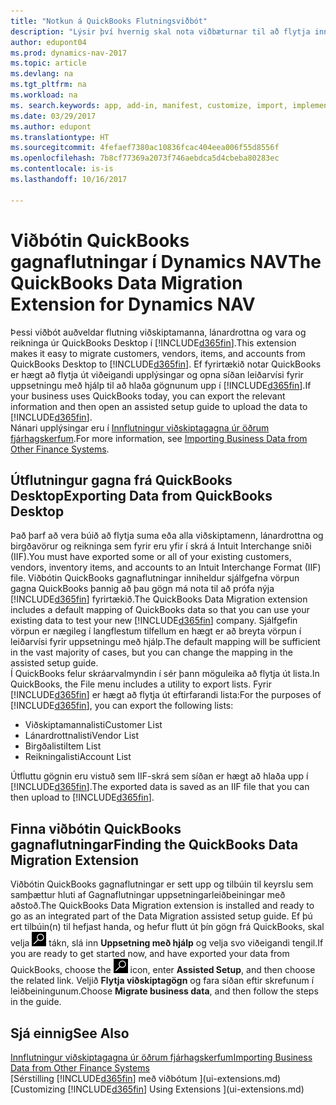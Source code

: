 ```yaml
---
title: "Notkun á QuickBooks Flutningsviðbót"
description: "Lýsir því hvernig skal nota viðbæturnar til að flytja inn viðskiptamenn, lánardrottna, vörur og reikninga frá QuickBooks Desktop til Dynamics NAV."
author: edupont04
ms.prod: dynamics-nav-2017
ms.topic: article
ms.devlang: na
ms.tgt_pltfrm: na
ms.workload: na
ms. search.keywords: app, add-in, manifest, customize, import, implement
ms.date: 03/29/2017
ms.author: edupont
ms.translationtype: HT
ms.sourcegitcommit: 4fefaef7380ac10836fcac404eea006f55d8556f
ms.openlocfilehash: 7b8cf77369a2073f746aebdca5d4cbeba80283ec
ms.contentlocale: is-is
ms.lasthandoff: 10/16/2017

---
```

# <a name="the-quickbooks-data-migration-extension-for-dynamics-nav"></a><span data-ttu-id="7227f-103">Viðbótin QuickBooks gagnaflutningar í Dynamics NAV</span><span class="sxs-lookup"><span data-stu-id="7227f-103">The QuickBooks Data Migration Extension for Dynamics NAV</span></span>
<span data-ttu-id="7227f-104">Þessi viðbót auðveldar flutning viðskiptamanna, lánardrottna og vara og reikninga úr QuickBooks Desktop í [!INCLUDE[d365fin](includes/d365fin_md.md)].</span><span class="sxs-lookup"><span data-stu-id="7227f-104">This extension makes it easy to migrate customers, vendors, items, and accounts from QuickBooks Desktop to [!INCLUDE[d365fin](includes/d365fin_md.md)].</span></span> <span data-ttu-id="7227f-105">Ef fyrirtækið notar QuickBooks er hægt að flytja út viðeigandi upplýsingar og opna síðan leiðarvísi fyrir uppsetningu með hjálp til að hlaða gögnunum upp í [!INCLUDE[d365fin](includes/d365fin_md.md)].</span><span class="sxs-lookup"><span data-stu-id="7227f-105">If your business uses QuickBooks today, you can export the relevant information and then open an assisted setup guide to upload the data to [!INCLUDE[d365fin](includes/d365fin_md.md)].</span></span>  
<span data-ttu-id="7227f-106">Nánari upplýsingar eru í [Innflutningur viðskiptagagna úr öðrum fjárhagskerfum](upload-data.md).</span><span class="sxs-lookup"><span data-stu-id="7227f-106">For more information, see [Importing Business Data from Other Finance Systems](upload-data.md).</span></span>

## <a name="exporting-data-from-quickbooks-desktop"></a><span data-ttu-id="7227f-107">Útflutningur gagna frá QuickBooks Desktop</span><span class="sxs-lookup"><span data-stu-id="7227f-107">Exporting Data from QuickBooks Desktop</span></span>
<span data-ttu-id="7227f-108">Það þarf að vera búið að flytja suma eða alla viðskiptamenn, lánardrottna og birgðavörur og reikninga sem fyrir eru yfir í skrá á Intuit Interchange sniði (IIF).</span><span class="sxs-lookup"><span data-stu-id="7227f-108">You must have exported some or all of your existing customers, vendors, inventory items, and accounts to an Intuit Interchange Format (IIF) file.</span></span> <span data-ttu-id="7227f-109">Viðbótin QuickBooks gagnaflutningar inniheldur sjálfgefna vörpun gagna QuickBooks þannig að þau gögn má nota til að prófa nýja [!INCLUDE[d365fin](includes/d365fin_md.md)] fyrirtækið.</span><span class="sxs-lookup"><span data-stu-id="7227f-109">The QuickBooks Data Migration extension includes a default mapping of QuickBooks data so that you can use your existing data to test your new [!INCLUDE[d365fin](includes/d365fin_md.md)] company.</span></span> <span data-ttu-id="7227f-110">Sjálfgefin vörpun er nægileg í langflestum tilfellum en hægt er að breyta vörpun í leiðarvísi fyrir uppsetningu með hjálp.</span><span class="sxs-lookup"><span data-stu-id="7227f-110">The default mapping will be sufficient in the vast majority of cases, but you can change the mapping in the assisted setup guide.</span></span>  
<span data-ttu-id="7227f-111">Í QuickBooks felur skráarvalmyndin í sér þann möguleika að flytja út lista.</span><span class="sxs-lookup"><span data-stu-id="7227f-111">In QuickBooks, the File menu includes a utility to export lists.</span></span> <span data-ttu-id="7227f-112">Fyrir [!INCLUDE[d365fin](includes/d365fin_md.md)] er hægt að flytja út eftirfarandi lista:</span><span class="sxs-lookup"><span data-stu-id="7227f-112">For the purposes of [!INCLUDE[d365fin](includes/d365fin_md.md)], you can export the following lists:</span></span>

* <span data-ttu-id="7227f-113">Viðskiptamannalisti</span><span class="sxs-lookup"><span data-stu-id="7227f-113">Customer List</span></span>  
* <span data-ttu-id="7227f-114">Lánardrottnalisti</span><span class="sxs-lookup"><span data-stu-id="7227f-114">Vendor List</span></span>  
* <span data-ttu-id="7227f-115">Birgðalisti</span><span class="sxs-lookup"><span data-stu-id="7227f-115">Item List</span></span>  
* <span data-ttu-id="7227f-116">Reikningalisti</span><span class="sxs-lookup"><span data-stu-id="7227f-116">Account List</span></span>  

<span data-ttu-id="7227f-117">Útfluttu gögnin eru vistuð sem IIF-skrá sem síðan er hægt að hlaða upp í [!INCLUDE[d365fin](includes/d365fin_md.md)].</span><span class="sxs-lookup"><span data-stu-id="7227f-117">The exported data is saved as an IIF file that you can then upload to [!INCLUDE[d365fin](includes/d365fin_md.md)].</span></span>

## <a name="finding-the-quickbooks-data-migration-extension"></a><span data-ttu-id="7227f-118">Finna viðbótin QuickBooks gagnaflutningar</span><span class="sxs-lookup"><span data-stu-id="7227f-118">Finding the QuickBooks Data Migration Extension</span></span>
<span data-ttu-id="7227f-119">Viðbótin QuickBooks gagnaflutningar er sett upp og tilbúin til keyrslu sem samþættur hluti af Gagnaflutningar uppsetningarleiðbeiningar með aðstoð.</span><span class="sxs-lookup"><span data-stu-id="7227f-119">The QuickBooks Data Migration extension is installed and ready to go as an integrated part of the Data Migration assisted setup guide.</span></span> <span data-ttu-id="7227f-120">Ef þú ert tilbúin(n) til hefjast handa, og hefur flutt út þín gögn frá QuickBooks, skal velja ![Leit að síðu eða skýrslu](media/ui-search/search_small.png "Leit að síðu eða skýrslu táknið") tákn, slá inn **Uppsetning með hjálp** og velja svo viðeigandi tengil.</span><span class="sxs-lookup"><span data-stu-id="7227f-120">If you are ready to get started now, and have exported your data from QuickBooks, choose the ![Search for Page or Report](media/ui-search/search_small.png "Search for Page or Report icon") icon, enter **Assisted Setup**, and then choose the related link.</span></span> <span data-ttu-id="7227f-121">Veljið **Flytja viðskiptagögn** og fara síðan eftir skrefunum í leiðbeiningunum.</span><span class="sxs-lookup"><span data-stu-id="7227f-121">Choose **Migrate business data**, and then follow the steps in the guide.</span></span>  

## <a name="see-also"></a><span data-ttu-id="7227f-122">Sjá einnig</span><span class="sxs-lookup"><span data-stu-id="7227f-122">See Also</span></span>
[<span data-ttu-id="7227f-123">Innflutningur viðskiptagagna úr öðrum fjárhagskerfum</span><span class="sxs-lookup"><span data-stu-id="7227f-123">Importing Business Data from Other Finance Systems</span></span>](upload-data.md)  
<span data-ttu-id="7227f-124">[Sérstilling [!INCLUDE[d365fin](includes/d365fin_md.md)] með viðbótum ](ui-extensions.md)</span><span class="sxs-lookup"><span data-stu-id="7227f-124">[Customizing [!INCLUDE[d365fin](includes/d365fin_md.md)] Using Extensions ](ui-extensions.md)</span></span>  

